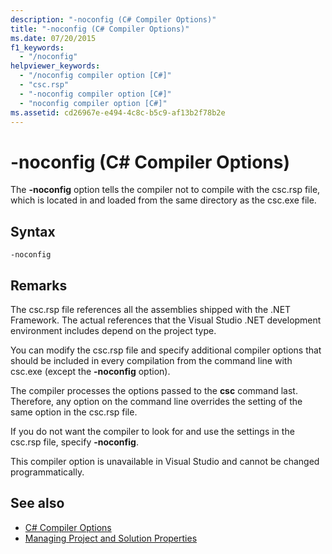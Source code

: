 ```yaml
---
description: "-noconfig (C# Compiler Options)"
title: "-noconfig (C# Compiler Options)"
ms.date: 07/20/2015
f1_keywords: 
  - "/noconfig"
helpviewer_keywords: 
  - "/noconfig compiler option [C#]"
  - "csc.rsp"
  - "-noconfig compiler option [C#]"
  - "noconfig compiler option [C#]"
ms.assetid: cd26967e-e494-4c8c-b5c9-af13b2f78b2e
---
```

# -noconfig (C# Compiler Options)
The **-noconfig** option tells the compiler not to compile with the csc.rsp file, which is located in and loaded from the same directory as the csc.exe file.  
  
## Syntax  
  
```console  
-noconfig  
```  
  
## Remarks  
 The csc.rsp file references all the assemblies shipped with the .NET Framework. The actual references that the Visual Studio .NET development environment includes depend on the project type.  
  
 You can modify the csc.rsp file and specify additional compiler options that should be included in every compilation from the command line with csc.exe (except the **-noconfig** option).  
  
 The compiler processes the options passed to the **csc** command last. Therefore, any option on the command line overrides the setting of the same option in the csc.rsp file.  
  
 If you do not want the compiler to look for and use the settings in the csc.rsp file, specify **-noconfig**.  
  
 This compiler option is unavailable in Visual Studio and cannot be changed programmatically.  
  
## See also

- [C# Compiler Options](./index.md)
- [Managing Project and Solution Properties](/visualstudio/ide/managing-project-and-solution-properties)
